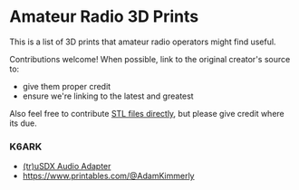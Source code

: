 # Amateur Radio 3D Prints

This is a list of 3D prints that amateur radio operators might find useful.

Contributions welcome! When possible, link to the original creator's source to:
- give them proper credit
- ensure we're linking to the latest and greatest

Also feel free to contribute [STL files directly](/stl), but please give credit where its due.

### K6ARK 
- [(tr)uSDX Audio Adapter](https://oshpark.com/shared_projects/LwO6AYPS)
- https://www.printables.com/@AdamKimmerly
